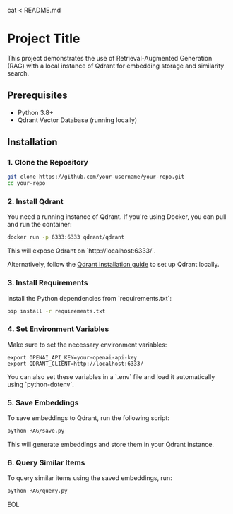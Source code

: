 cat <<EOL > README.md
# Project Title

This project demonstrates the use of Retrieval-Augmented Generation (RAG) with a local instance of Qdrant for embedding storage and similarity search.

## Prerequisites

- Python 3.8+
- Qdrant Vector Database (running locally)

## Installation

### 1. Clone the Repository

```bash
git clone https://github.com/your-username/your-repo.git
cd your-repo
```

### 2. Install Qdrant

You need a running instance of Qdrant. If you're using Docker, you can pull and run the container:

```bash
docker run -p 6333:6333 qdrant/qdrant
```

This will expose Qdrant on \`http://localhost:6333/\`.

Alternatively, follow the [Qdrant installation guide](https://qdrant.tech/documentation/quick_start/) to set up Qdrant locally.

### 3. Install Requirements

Install the Python dependencies from \`requirements.txt\`:

```bash
pip install -r requirements.txt
```

### 4. Set Environment Variables

Make sure to set the necessary environment variables:

```
export OPENAI_API_KEY=your-openai-api-key
export QDRANT_CLIENT=http://localhost:6333/
```

You can also set these variables in a \`.env\` file and load it automatically using \`python-dotenv\`.

### 5. Save Embeddings

To save embeddings to Qdrant, run the following script:

```bash
python RAG/save.py
```

This will generate embeddings and store them in your Qdrant instance.

### 6. Query Similar Items

To query similar items using the saved embeddings, run:

```bash
python RAG/query.py
```
EOL

